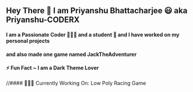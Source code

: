 
## Hey There 👋 I am Priyanshu Bhattacharjee 😃 aka Priyanshu-CODERX
#### I am a Passionate Coder 👨🏻‍💻 and a student 🤟 and I have worked on my personal projects
#### and also made one game named JackTheAdventurer

#### ⚡ Fun Fact ~ I am a Dark Theme Lover
//#### 👨🏻‍💻 Currently Working On: Low Poly Racing Game
